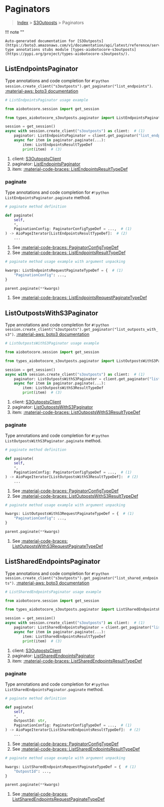# Paginators

> [Index](../README.md) > [S3Outposts](./README.md) > Paginators

!!! note ""

    Auto-generated documentation for [S3Outposts](https://boto3.amazonaws.com/v1/documentation/api/latest/reference/services/s3outposts.html#s3outposts)
    type annotations stubs module [types-aiobotocore-s3outposts](https://pypi.org/project/types-aiobotocore-s3outposts/).

## ListEndpointsPaginator

Type annotations and code completion for `#!python session.create_client("s3outposts").get_paginator("list_endpoints")`.
[:material-aws: boto3 documentation](https://boto3.amazonaws.com/v1/documentation/api/latest/reference/services/s3outposts/paginator/ListEndpoints.html#S3Outposts.Paginator.ListEndpoints)

```python
# ListEndpointsPaginator usage example

from aiobotocore.session import get_session

from types_aiobotocore_s3outposts.paginator import ListEndpointsPaginator

session = get_session()
async with session.create_client("s3outposts") as client:  # (1)
    paginator: ListEndpointsPaginator = client.get_paginator("list_endpoints")  # (2)
    async for item in paginator.paginate(...):
        item: ListEndpointsResultTypeDef
        print(item)  # (3)
```

1. client: [S3OutpostsClient](./client.md)
2. paginator: [ListEndpointsPaginator](./paginators.md#listendpointspaginator)
3. item: [:material-code-braces: ListEndpointsResultTypeDef](./type_defs.md#listendpointsresulttypedef) 


### paginate

Type annotations and code completion for `#!python ListEndpointsPaginator.paginate` method.

```python
# paginate method definition

def paginate(
    self,
    *,
    PaginationConfig: PaginatorConfigTypeDef = ...,  # (1)
) -> AioPageIterator[ListEndpointsResultTypeDef]:  # (2)
    ...
```

1. See [:material-code-braces: PaginatorConfigTypeDef](./type_defs.md#paginatorconfigtypedef) 
2. See [:material-code-braces: ListEndpointsResultTypeDef](./type_defs.md#listendpointsresulttypedef) 


```python
# paginate method usage example with argument unpacking

kwargs: ListEndpointsRequestPaginateTypeDef = {  # (1)
    "PaginationConfig": ...,
}

parent.paginate(**kwargs)
```

1. See [:material-code-braces: ListEndpointsRequestPaginateTypeDef](./type_defs.md#listendpointsrequestpaginatetypedef) 
## ListOutpostsWithS3Paginator

Type annotations and code completion for `#!python session.create_client("s3outposts").get_paginator("list_outposts_with_s3")`.
[:material-aws: boto3 documentation](https://boto3.amazonaws.com/v1/documentation/api/latest/reference/services/s3outposts/paginator/ListOutpostsWithS3.html#S3Outposts.Paginator.ListOutpostsWithS3)

```python
# ListOutpostsWithS3Paginator usage example

from aiobotocore.session import get_session

from types_aiobotocore_s3outposts.paginator import ListOutpostsWithS3Paginator

session = get_session()
async with session.create_client("s3outposts") as client:  # (1)
    paginator: ListOutpostsWithS3Paginator = client.get_paginator("list_outposts_with_s3")  # (2)
    async for item in paginator.paginate(...):
        item: ListOutpostsWithS3ResultTypeDef
        print(item)  # (3)
```

1. client: [S3OutpostsClient](./client.md)
2. paginator: [ListOutpostsWithS3Paginator](./paginators.md#listoutpostswiths3paginator)
3. item: [:material-code-braces: ListOutpostsWithS3ResultTypeDef](./type_defs.md#listoutpostswiths3resulttypedef) 


### paginate

Type annotations and code completion for `#!python ListOutpostsWithS3Paginator.paginate` method.

```python
# paginate method definition

def paginate(
    self,
    *,
    PaginationConfig: PaginatorConfigTypeDef = ...,  # (1)
) -> AioPageIterator[ListOutpostsWithS3ResultTypeDef]:  # (2)
    ...
```

1. See [:material-code-braces: PaginatorConfigTypeDef](./type_defs.md#paginatorconfigtypedef) 
2. See [:material-code-braces: ListOutpostsWithS3ResultTypeDef](./type_defs.md#listoutpostswiths3resulttypedef) 


```python
# paginate method usage example with argument unpacking

kwargs: ListOutpostsWithS3RequestPaginateTypeDef = {  # (1)
    "PaginationConfig": ...,
}

parent.paginate(**kwargs)
```

1. See [:material-code-braces: ListOutpostsWithS3RequestPaginateTypeDef](./type_defs.md#listoutpostswiths3requestpaginatetypedef) 
## ListSharedEndpointsPaginator

Type annotations and code completion for `#!python session.create_client("s3outposts").get_paginator("list_shared_endpoints")`.
[:material-aws: boto3 documentation](https://boto3.amazonaws.com/v1/documentation/api/latest/reference/services/s3outposts/paginator/ListSharedEndpoints.html#S3Outposts.Paginator.ListSharedEndpoints)

```python
# ListSharedEndpointsPaginator usage example

from aiobotocore.session import get_session

from types_aiobotocore_s3outposts.paginator import ListSharedEndpointsPaginator

session = get_session()
async with session.create_client("s3outposts") as client:  # (1)
    paginator: ListSharedEndpointsPaginator = client.get_paginator("list_shared_endpoints")  # (2)
    async for item in paginator.paginate(...):
        item: ListSharedEndpointsResultTypeDef
        print(item)  # (3)
```

1. client: [S3OutpostsClient](./client.md)
2. paginator: [ListSharedEndpointsPaginator](./paginators.md#listsharedendpointspaginator)
3. item: [:material-code-braces: ListSharedEndpointsResultTypeDef](./type_defs.md#listsharedendpointsresulttypedef) 


### paginate

Type annotations and code completion for `#!python ListSharedEndpointsPaginator.paginate` method.

```python
# paginate method definition

def paginate(
    self,
    *,
    OutpostId: str,
    PaginationConfig: PaginatorConfigTypeDef = ...,  # (1)
) -> AioPageIterator[ListSharedEndpointsResultTypeDef]:  # (2)
    ...
```

1. See [:material-code-braces: PaginatorConfigTypeDef](./type_defs.md#paginatorconfigtypedef) 
2. See [:material-code-braces: ListSharedEndpointsResultTypeDef](./type_defs.md#listsharedendpointsresulttypedef) 


```python
# paginate method usage example with argument unpacking

kwargs: ListSharedEndpointsRequestPaginateTypeDef = {  # (1)
    "OutpostId": ...,
}

parent.paginate(**kwargs)
```

1. See [:material-code-braces: ListSharedEndpointsRequestPaginateTypeDef](./type_defs.md#listsharedendpointsrequestpaginatetypedef) 
